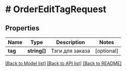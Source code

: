 # # OrderEditTagRequest

## Properties

Name | Type | Description | Notes
------------ | ------------- | ------------- | -------------
**tag** | **string[]** | Тэги для заказа | [optional]

[[Back to Model list]](../../README.md#models) [[Back to API list]](../../README.md#endpoints) [[Back to README]](../../README.md)
